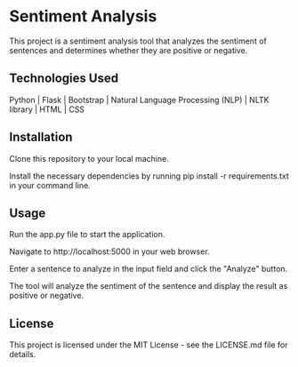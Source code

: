 # Sentiment Analysis
This project is a sentiment analysis tool that analyzes the sentiment of sentences and determines whether they are positive or negative.

## Technologies Used
Python |
Flask |
Bootstrap |
Natural Language Processing (NLP) |
NLTK library | 
HTML |
CSS 

## Installation
Clone this repository to your local machine.

Install the necessary dependencies by running pip install -r requirements.txt in your command line.

## Usage
Run the app.py file to start the application.

Navigate to http://localhost:5000 in your web browser.

Enter a sentence to analyze in the input field and click the "Analyze" button.

The tool will analyze the sentiment of the sentence and display the result as positive or negative.

## License
This project is licensed under the MIT License - see the LICENSE.md file for details.
